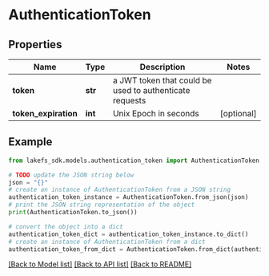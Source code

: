 # AuthenticationToken


## Properties

Name | Type | Description | Notes
------------ | ------------- | ------------- | -------------
**token** | **str** | a JWT token that could be used to authenticate requests | 
**token_expiration** | **int** | Unix Epoch in seconds | [optional] 

## Example

```python
from lakefs_sdk.models.authentication_token import AuthenticationToken

# TODO update the JSON string below
json = "{}"
# create an instance of AuthenticationToken from a JSON string
authentication_token_instance = AuthenticationToken.from_json(json)
# print the JSON string representation of the object
print(AuthenticationToken.to_json())

# convert the object into a dict
authentication_token_dict = authentication_token_instance.to_dict()
# create an instance of AuthenticationToken from a dict
authentication_token_from_dict = AuthenticationToken.from_dict(authentication_token_dict)
```
[[Back to Model list]](../README.md#documentation-for-models) [[Back to API list]](../README.md#documentation-for-api-endpoints) [[Back to README]](../README.md)


